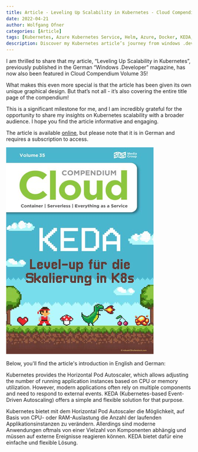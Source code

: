 ```yaml
---
title: Article - Leveling Up Scalability in Kubernetes - Cloud Compendium Volume 35
date: 2022-04-21
author: Wolfgang Ofner
categories: [Article]
tags: [Kubernetes, Azure Kubernetes Service, Helm, Azure, Docker, KEDA, Azure Service Bus, Scaling]
description: Discover my Kubernetes article’s journey from windows .developer to the cover of Cloud Compendium Volume 35 with a unique graphical design.
---
```


I am thrilled to share that my article, “Leveling Up Scalability in Kubernetes”, previously published in the German “Windows .Developer” magazine, has now also been featured in Cloud Compendium Volume 35!

What makes this even more special is that the article has been given its own unique graphical design. But that’s not all - it’s also covering the entire title page of the compendium!

This is a significant milestone for me, and I am incredibly grateful for the opportunity to share my insights on Kubernetes scalability with a broader audience. I hope you find the article informative and engaging.

The article is available <a href="https://entwickler.de/kubernetes/ein-level-up-fur-die-skalierung-in-k8s-001" target="_blank" rel="noopener noreferrer">online</a>, but please note that it is in German and requires a subscription to access.

<div class="col-12 col-sm-10 aligncenter">
  <a href="/assets/img/posts/2022/04/cloud-compendium-volume-35.jpg"><img loading="lazy" src="/assets/img/posts/2022/04/cloud-compendium-volume-35.jpg" alt="cloud compendium volume 35" /></a>
  <p></p>
</div>

Below, you'll find the article's introduction in English and German:

Kubernetes provides the Horizontal Pod Autoscaler, which allows adjusting the number of running application instances based on CPU or memory utilization. However, modern applications often rely on multiple components and need to respond to external events. KEDA (Kubernetes-based Event-Driven Autoscaling) offers a simple and flexible solution for that purpose.

Kubernetes bietet mit dem Horizontal Pod Autoscaler die Möglichkeit, auf Basis von CPU- oder RAM-Auslastung die Anzahl der laufenden Applikationsinstanzen zu verändern. Allerdings sind moderne Anwendungen oftmals von einer Vielzahl von Komponenten abhängig und müssen auf externe Ereignisse reagieren können. KEDA bietet dafür eine einfache und flexible Lösung.